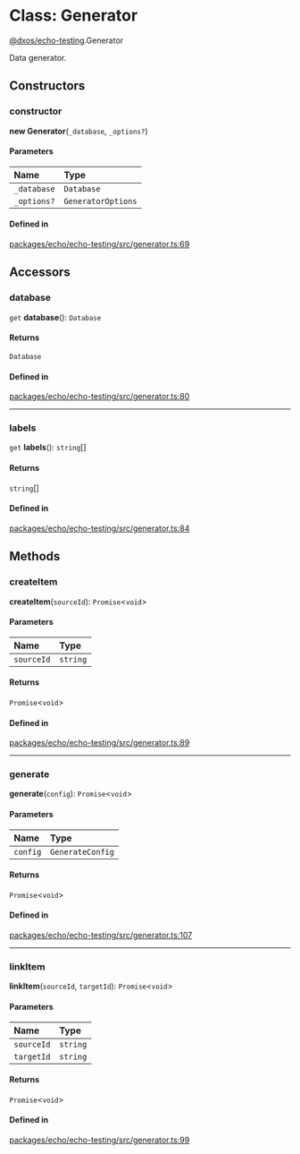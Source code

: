 # Class: Generator

[@dxos/echo-testing](../modules/dxos_echo_testing.md).Generator

Data generator.

## Constructors

### constructor

**new Generator**(`_database`, `_options?`)

#### Parameters

| Name | Type |
| :------ | :------ |
| `_database` | `Database` |
| `_options?` | `GeneratorOptions` |

#### Defined in

[packages/echo/echo-testing/src/generator.ts:69](https://github.com/dxos/dxos/blob/main/packages/echo/echo-testing/src/generator.ts#L69)

## Accessors

### database

`get` **database**(): `Database`

#### Returns

`Database`

#### Defined in

[packages/echo/echo-testing/src/generator.ts:80](https://github.com/dxos/dxos/blob/main/packages/echo/echo-testing/src/generator.ts#L80)

___

### labels

`get` **labels**(): `string`[]

#### Returns

`string`[]

#### Defined in

[packages/echo/echo-testing/src/generator.ts:84](https://github.com/dxos/dxos/blob/main/packages/echo/echo-testing/src/generator.ts#L84)

## Methods

### createItem

**createItem**(`sourceId`): `Promise`<`void`\>

#### Parameters

| Name | Type |
| :------ | :------ |
| `sourceId` | `string` |

#### Returns

`Promise`<`void`\>

#### Defined in

[packages/echo/echo-testing/src/generator.ts:89](https://github.com/dxos/dxos/blob/main/packages/echo/echo-testing/src/generator.ts#L89)

___

### generate

**generate**(`config`): `Promise`<`void`\>

#### Parameters

| Name | Type |
| :------ | :------ |
| `config` | `GenerateConfig` |

#### Returns

`Promise`<`void`\>

#### Defined in

[packages/echo/echo-testing/src/generator.ts:107](https://github.com/dxos/dxos/blob/main/packages/echo/echo-testing/src/generator.ts#L107)

___

### linkItem

**linkItem**(`sourceId`, `targetId`): `Promise`<`void`\>

#### Parameters

| Name | Type |
| :------ | :------ |
| `sourceId` | `string` |
| `targetId` | `string` |

#### Returns

`Promise`<`void`\>

#### Defined in

[packages/echo/echo-testing/src/generator.ts:99](https://github.com/dxos/dxos/blob/main/packages/echo/echo-testing/src/generator.ts#L99)
